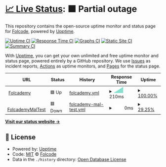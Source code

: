 # [📈 Live Status](https://Folcode.github.io/status.folcode): <!--live status--> **🟧 Partial outage**

This repository contains the open-source uptime monitor and status page for [Folcode](https://Folcode.github.io/status.folcode), powered by [Upptime](https://github.com/upptime/upptime).

[![Uptime CI](https://github.com/Folcode/status.folcode/workflows/Uptime%20CI/badge.svg)](https://github.com/Folcode/status.folcode/actions?query=workflow%3A%22Uptime+CI%22)
[![Response Time CI](https://github.com/Folcode/status.folcode/workflows/Response%20Time%20CI/badge.svg)](https://github.com/Folcode/status.folcode/actions?query=workflow%3A%22Response+Time+CI%22)
[![Graphs CI](https://github.com/Folcode/status.folcode/workflows/Graphs%20CI/badge.svg)](https://github.com/Folcode/status.folcode/actions?query=workflow%3A%22Graphs+CI%22)
[![Static Site CI](https://github.com/Folcode/status.folcode/workflows/Static%20Site%20CI/badge.svg)](https://github.com/Folcode/status.folcode/actions?query=workflow%3A%22Static+Site+CI%22)
[![Summary CI](https://github.com/Folcode/status.folcode/workflows/Summary%20CI/badge.svg)](https://github.com/Folcode/status.folcode/actions?query=workflow%3A%22Summary+CI%22)

With [Upptime](https://upptime.js.org), you can get your own unlimited and free uptime monitor and status page, powered entirely by a GitHub repository. We use [Issues](https://github.com/Folcode/status.folcode/issues) as incident reports, [Actions](https://github.com/Folcode/status.folcode/actions) as uptime monitors, and [Pages](https://Folcode.github.io/status.folcode) for the status page.

<!--start: status pages-->
<!-- This summary is generated by Upptime (https://github.com/upptime/upptime) -->
<!-- Do not edit this manually, your changes will be overwritten -->
<!-- prettier-ignore -->
| URL | Status | History | Response Time | Uptime |
| --- | ------ | ------- | ------------- | ------ |
| <img alt="" src="https://favicons.githubusercontent.com/folcademy.com" height="13"> [Folcademy](https://folcademy.com) | 🟩 Up | [folcademy.yml](https://github.com/Folcode/status.folcode/commits/HEAD/history/folcademy.yml) | <details><summary><img alt="Response time graph" src="./graphs/folcademy/response-time-week.png" height="20"> 210ms</summary><br><a href="https://Folcode.github.io/status.folcode/history/folcademy"><img alt="Response time 210" src="https://img.shields.io/endpoint?url=https%3A%2F%2Fraw.githubusercontent.com%2FFolcode%2Fstatus.folcode%2FHEAD%2Fapi%2Ffolcademy%2Fresponse-time.json"></a><br><a href="https://Folcode.github.io/status.folcode/history/folcademy"><img alt="24-hour response time 210" src="https://img.shields.io/endpoint?url=https%3A%2F%2Fraw.githubusercontent.com%2FFolcode%2Fstatus.folcode%2FHEAD%2Fapi%2Ffolcademy%2Fresponse-time-day.json"></a><br><a href="https://Folcode.github.io/status.folcode/history/folcademy"><img alt="7-day response time 210" src="https://img.shields.io/endpoint?url=https%3A%2F%2Fraw.githubusercontent.com%2FFolcode%2Fstatus.folcode%2FHEAD%2Fapi%2Ffolcademy%2Fresponse-time-week.json"></a><br><a href="https://Folcode.github.io/status.folcode/history/folcademy"><img alt="30-day response time 210" src="https://img.shields.io/endpoint?url=https%3A%2F%2Fraw.githubusercontent.com%2FFolcode%2Fstatus.folcode%2FHEAD%2Fapi%2Ffolcademy%2Fresponse-time-month.json"></a><br><a href="https://Folcode.github.io/status.folcode/history/folcademy"><img alt="1-year response time 210" src="https://img.shields.io/endpoint?url=https%3A%2F%2Fraw.githubusercontent.com%2FFolcode%2Fstatus.folcode%2FHEAD%2Fapi%2Ffolcademy%2Fresponse-time-year.json"></a></details> | <details><summary><a href="https://Folcode.github.io/status.folcode/history/folcademy">100.00%</a></summary><a href="https://Folcode.github.io/status.folcode/history/folcademy"><img alt="All-time uptime 100.00%" src="https://img.shields.io/endpoint?url=https%3A%2F%2Fraw.githubusercontent.com%2FFolcode%2Fstatus.folcode%2FHEAD%2Fapi%2Ffolcademy%2Fuptime.json"></a><br><a href="https://Folcode.github.io/status.folcode/history/folcademy"><img alt="24-hour uptime 100.00%" src="https://img.shields.io/endpoint?url=https%3A%2F%2Fraw.githubusercontent.com%2FFolcode%2Fstatus.folcode%2FHEAD%2Fapi%2Ffolcademy%2Fuptime-day.json"></a><br><a href="https://Folcode.github.io/status.folcode/history/folcademy"><img alt="7-day uptime 100.00%" src="https://img.shields.io/endpoint?url=https%3A%2F%2Fraw.githubusercontent.com%2FFolcode%2Fstatus.folcode%2FHEAD%2Fapi%2Ffolcademy%2Fuptime-week.json"></a><br><a href="https://Folcode.github.io/status.folcode/history/folcademy"><img alt="30-day uptime 100.00%" src="https://img.shields.io/endpoint?url=https%3A%2F%2Fraw.githubusercontent.com%2FFolcode%2Fstatus.folcode%2FHEAD%2Fapi%2Ffolcademy%2Fuptime-month.json"></a><br><a href="https://Folcode.github.io/status.folcode/history/folcademy"><img alt="1-year uptime 100.00%" src="https://img.shields.io/endpoint?url=https%3A%2F%2Fraw.githubusercontent.com%2FFolcode%2Fstatus.folcode%2FHEAD%2Fapi%2Ffolcademy%2Fuptime-year.json"></a></details>
| <img alt="" src="https://favicons.githubusercontent.com/folcademymal.com" height="13"> [FolcademyMalTest](https://folcademymal.com) | 🟥 Down | [folcademy-mal-test.yml](https://github.com/Folcode/status.folcode/commits/HEAD/history/folcademy-mal-test.yml) | <details><summary><img alt="Response time graph" src="./graphs/folcademy-mal-test/response-time-week.png" height="20"> 0ms</summary><br><a href="https://Folcode.github.io/status.folcode/history/folcademy-mal-test"><img alt="Response time 0" src="https://img.shields.io/endpoint?url=https%3A%2F%2Fraw.githubusercontent.com%2FFolcode%2Fstatus.folcode%2FHEAD%2Fapi%2Ffolcademy-mal-test%2Fresponse-time.json"></a><br><a href="https://Folcode.github.io/status.folcode/history/folcademy-mal-test"><img alt="24-hour response time 0" src="https://img.shields.io/endpoint?url=https%3A%2F%2Fraw.githubusercontent.com%2FFolcode%2Fstatus.folcode%2FHEAD%2Fapi%2Ffolcademy-mal-test%2Fresponse-time-day.json"></a><br><a href="https://Folcode.github.io/status.folcode/history/folcademy-mal-test"><img alt="7-day response time 0" src="https://img.shields.io/endpoint?url=https%3A%2F%2Fraw.githubusercontent.com%2FFolcode%2Fstatus.folcode%2FHEAD%2Fapi%2Ffolcademy-mal-test%2Fresponse-time-week.json"></a><br><a href="https://Folcode.github.io/status.folcode/history/folcademy-mal-test"><img alt="30-day response time 0" src="https://img.shields.io/endpoint?url=https%3A%2F%2Fraw.githubusercontent.com%2FFolcode%2Fstatus.folcode%2FHEAD%2Fapi%2Ffolcademy-mal-test%2Fresponse-time-month.json"></a><br><a href="https://Folcode.github.io/status.folcode/history/folcademy-mal-test"><img alt="1-year response time 0" src="https://img.shields.io/endpoint?url=https%3A%2F%2Fraw.githubusercontent.com%2FFolcode%2Fstatus.folcode%2FHEAD%2Fapi%2Ffolcademy-mal-test%2Fresponse-time-year.json"></a></details> | <details><summary><a href="https://Folcode.github.io/status.folcode/history/folcademy-mal-test">29.25%</a></summary><a href="https://Folcode.github.io/status.folcode/history/folcademy-mal-test"><img alt="All-time uptime 29.25%" src="https://img.shields.io/endpoint?url=https%3A%2F%2Fraw.githubusercontent.com%2FFolcode%2Fstatus.folcode%2FHEAD%2Fapi%2Ffolcademy-mal-test%2Fuptime.json"></a><br><a href="https://Folcode.github.io/status.folcode/history/folcademy-mal-test"><img alt="24-hour uptime 29.25%" src="https://img.shields.io/endpoint?url=https%3A%2F%2Fraw.githubusercontent.com%2FFolcode%2Fstatus.folcode%2FHEAD%2Fapi%2Ffolcademy-mal-test%2Fuptime-day.json"></a><br><a href="https://Folcode.github.io/status.folcode/history/folcademy-mal-test"><img alt="7-day uptime 29.25%" src="https://img.shields.io/endpoint?url=https%3A%2F%2Fraw.githubusercontent.com%2FFolcode%2Fstatus.folcode%2FHEAD%2Fapi%2Ffolcademy-mal-test%2Fuptime-week.json"></a><br><a href="https://Folcode.github.io/status.folcode/history/folcademy-mal-test"><img alt="30-day uptime 29.25%" src="https://img.shields.io/endpoint?url=https%3A%2F%2Fraw.githubusercontent.com%2FFolcode%2Fstatus.folcode%2FHEAD%2Fapi%2Ffolcademy-mal-test%2Fuptime-month.json"></a><br><a href="https://Folcode.github.io/status.folcode/history/folcademy-mal-test"><img alt="1-year uptime 29.25%" src="https://img.shields.io/endpoint?url=https%3A%2F%2Fraw.githubusercontent.com%2FFolcode%2Fstatus.folcode%2FHEAD%2Fapi%2Ffolcademy-mal-test%2Fuptime-year.json"></a></details>

<!--end: status pages-->

[**Visit our status website →**](https://Folcode.github.io/status.folcode)

## 📄 License

- Powered by: [Upptime](https://github.com/upptime/upptime)
- Code: [MIT](./LICENSE) © [Folcode](https://Folcode.github.io/status.folcode)
- Data in the `./history` directory: [Open Database License](https://opendatacommons.org/licenses/odbl/1-0/)
